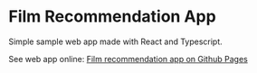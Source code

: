 # Film Recommendation App

Simple sample web app made with React and Typescript.

See web app online: [Film recommendation app on Github Pages](https://tomgasper.github.io/film-recomm-app/)